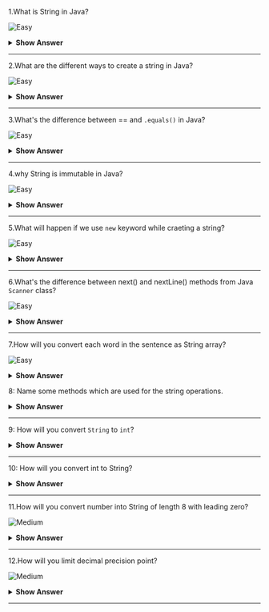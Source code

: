 1.What is String in Java?

![Easy](https://github.com/revaturelabs/interviewquestions/blob/dev/ComplexityTags/simple%20(2).svg)
<details>
    <summary><b> Show Answer </b></summary> 
<blockquote>


- String are sequence of characters in java.
- String is in `java.lang package`.
- String is immutable and are stored inside the string constant pool. 
- If we try to alter the value of String variable, new String object is created and assigned to same reference variable
</blockqoute> 
</details>

---

2.What are the different ways to create a string in Java?

![Easy](https://github.com/revaturelabs/interviewquestions/blob/dev/ComplexityTags/simple%20(2).svg)
<details>
    <summary><b> Show Answer </b></summary> 
<blockquote>

There are two ways to create strings in java.
  - Using literal string, we can assign the value to a string with double quotes. The value is stored in a string constant pool.
	
**Example**
``` java
	String string = "Hello";
```
	
    - Using new keyword – It will create the new object in the heap memory
	
**Example**
``` java
	String string = new String("Hello");
```
</details>

---

3.What's the difference between == and `.equals()` in Java? 
	
![Easy](https://github.com/revaturelabs/interviewquestions/blob/dev/ComplexityTags/simple%20(2).svg)
<details>
    <summary><b> Show Answer </b></summary> 
<blockquote>

Double equals (==) is an operator that compares the value and reference. Dot equals (.equals) is a method that checks the value only.

**Example**
``` java
public class Main {
    public static void main(String[] args) {
        String str1 = "Hello";
        String str2 = new String("Hello");
        System.out.println(str1==str2);//false
        System.out.println(str1.equals(str2));//true
    }
}
```
- The first output statement will give output as false where the values are the same but the reference differs.
- The second output statement will give output as true where the values are the same even after the reference differs.
</details>

---

4.why String is immutable in Java?
	
![Easy](https://github.com/revaturelabs/interviewquestions/blob/dev/ComplexityTags/simple%20(2).svg)
<details>
    <summary><b> Show Answer </b></summary> 
<blockquote>

- When create a string using string literal, a memory allocated at the string constant pool a reference assign to variable. 
- If we create a string with the same value, the same reference will be stored to the variable instead of creating new memory.
- If we change any the value of the string, the entire string is rewritten and new reference is created.
- Hence, the strings are immutable.
</details>

---
	
5.What will happen if we use `new` keyword while craeting a string?
	
![Easy](https://github.com/revaturelabs/interviewquestions/blob/dev/ComplexityTags/simple%20(2).svg)
<details>
    <summary><b> Show Answer </b></summary> 
<blockquote>

- When we `new` keyword while creating, the memory is allocated at heap. 
- If we again create a variable with the same value, a new memory is created in heap
- If we create without `new` keyword, it will be stored in String Constant Pool.
- If we create a string with the same value without `new`, the same reference will be stored to the variable instead of creating new memory. 

</details>

---

6.What's the difference between next() and nextLine() methods from Java `Scanner` class?
	
![Easy](https://github.com/revaturelabs/interviewquestions/blob/dev/ComplexityTags/simple%20(2).svg)
<details>
    <summary><b> Show Answer </b></summary> 
<blockquote>

- `next()` will consider the spaces as seperation between each inputs.
- `nextLine()` will consider the line itself as a input with spaces.
</details>

---

7.How will you convert each word in the sentence as String array?
	
![Easy](https://github.com/revaturelabs/interviewquestions/blob/dev/ComplexityTags/simple%20(2).svg)
<details>
    <summary><b> Show Answer </b></summary> 
<blockquote>

- In String class we have `split()` method ( String regex)  that returns array of strings(String[]) separated by the provided delimiting regular expression.
- A regular expression is a sequence of characters that forms a search pattern (usually letter, number and/or special character).
- When you search for data in a text, you can use this search pattern to describe what you are searching for.
The method returns array of String post delimiting it.
- We can also give limit to the string.
``` java
public class Main {
	public static void main(String[] args) {
	String setence = "This is the example for seperation of words from string";
	String[] words = setence.split(" ");
	for (int i = 0; i < words.length; i++) {
		System.out.println(words[i]);
	}
	}
}
```
</blockqoute> 
</details>

8: Name some methods which are used for the string operations.
<details>
<summary><b> Show Answer </b></summary>

| **Method**         | **Details**                                                                               |
|--------------------|-------------------------------------------------------------------------------------------|
| split()            | It returns **char** at specified position of string.                                          |
| compareTo()        | It returns **int** value based on comparison of two strings. If both are equal, it returns 0. |
| concat()           | It returns **String** by concatenating two strings.                                           |
| contains()         | It returns **boolean** based on the given sequence of character present in string or not.     |
| equals()           | It returns **boolean** based on comparison of two strings.                                    |
| equalsIgnoreCase() | It returns **boolean** based on comparison of two strings but ignores the case.               |
| format()           | It returns **String** in specified format.                                                    |
| indexOf()          | It returns **int** that represents first the position characters and -1 if it is not present. |
| isEmpty()          | It returns **boolean** that shows whether the string is empty or not.                         |
| lastIndexOf()      | It returns **int** that shows the last occurrence of the characters.                          |
| length()           | It returns **int** that shows the size of the string.                                         |
| replace()          | It returns **String** where specified values with specified values.                           |
| split()            | It returns Array of String (**String[]**) that splits a string into an array of substrings.   |
</details>

---

9: How will you convert `String` to `int`?
<details>
<summary><b> Show Answer </b></summary>

- `parseInt()` is the static method in java from `Integer` class.
- It takes `String` and convert into `int`.
``` java
public class Main {
	public static void main(String[] args) {
		String s = "1234";
		int i = Integer.parseInt(s);
		System.out.println(i); // It will give int 1234
	}
}
```
</details>
	
---

10: How will you convert int to String?
<details>
<summary><b> Show Answer </b></summary>

- `toString()` is the static method in java from `Integer` class.
- It takes `int` and convert into `String`.
``` java
public class Main {
	public static void main(String[] args) {
		int i = 1234;
		String s = Integer.toString(i);
		System.out.println(s); //It will give string 1234
	}
}
```
</details>

---

11.How will you convert number into String of length 8 with leading zero?

![Medium](https://github.com/revaturelabs/interviewquestions/blob/dev/ComplexityTags/Medium%20(2).svg)
<details>
    <summary><b> Show Answer </b></summary> 
<blockquote>

- If we add leading zeros in the left side of `int` type, it will become octal number.
- We convert the number into String and add leading zeros.
- We can use `format()` static method from `String`.
``` java
public class Main {
	public static void main(String[] args) {
		int i = 1234;
		String s = String.format("%08d",i );
		System.out.println(s);  //00001234
	}
}
```
In the above code, we are specifying that how many digits that the number should have.
</blockqoute> 
</details>

---

12.How will you limit decimal precision point?
	
![Medium](https://github.com/revaturelabs/interviewquestions/blob/dev/ComplexityTags/Medium%20(2).svg)
<details>
    <summary><b> Show Answer </b></summary> 
<blockquote>

We can limit the precision point using `format()` static method from `String`.
	
``` java
public class Main {
	public static void main(String[] args) {
		float f = 12.3456f;
		String s = String.format("%.2f",f );
		System.out.println(s);  //12.35
	}
}
```
>In the above code, we are specifying that how many digits should be there after decimal point.
</blockqoute> 
</details>
	
---
